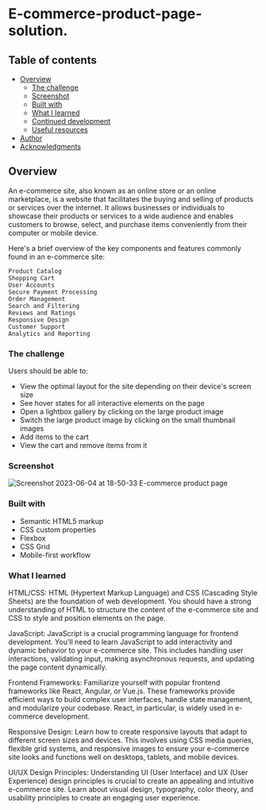 # E-commerce-product-page-solution.

## Table of contents

- [Overview](#overview)
  - [The challenge](#the-challenge)
  - [Screenshot](#screenshot)
  - [Built with](#built-with)
  - [What I learned](#what-i-learned)
  - [Continued development](#continued-development)
  - [Useful resources](#useful-resources)
- [Author](#author)
- [Acknowledgments](#acknowledgments)


## Overview
An e-commerce site, also known as an online store or an online marketplace, is a website that facilitates the buying and selling of products or services over the internet. It allows businesses or individuals to showcase their products or services to a wide audience and enables customers to browse, select, and purchase items conveniently from their computer or mobile device.

Here's a brief overview of the key components and features commonly found in an e-commerce site:

    Product Catalog
    Shopping Cart
    User Accounts
    Secure Payment Processing
    Order Management
    Search and Filtering
    Reviews and Ratings
    Responsive Design
    Customer Support
    Analytics and Reporting 
    
### The challenge

Users should be able to:

- View the optimal layout for the site depending on their device's screen size
- See hover states for all interactive elements on the page
- Open a lightbox gallery by clicking on the large product image
- Switch the large product image by clicking on the small thumbnail images
- Add items to the cart
- View the cart and remove items from it

### Screenshot

![Screenshot 2023-06-04 at 18-50-33 E-commerce product page](https://github.com/adenitan007/-E-commerce-product-page-solution/assets/82835363/00ebedf4-9030-4a9f-b85a-afa255e6cfc9)

### Built with

- Semantic HTML5 markup
- CSS custom properties
- Flexbox
- CSS Grid
- Mobile-first workflow



### What I learned

HTML/CSS: HTML (Hypertext Markup Language) and CSS (Cascading Style Sheets) are the foundation of web development. You should have a strong understanding of HTML to structure the content of the e-commerce site and CSS to style and position elements on the page.

JavaScript: JavaScript is a crucial programming language for frontend development. You'll need to learn JavaScript to add interactivity and dynamic behavior to your e-commerce site. This includes handling user interactions, validating input, making asynchronous requests, and updating the page content dynamically.

Frontend Frameworks: Familiarize yourself with popular frontend frameworks like React, Angular, or Vue.js. These frameworks provide efficient ways to build complex user interfaces, handle state management, and modularize your codebase. React, in particular, is widely used in e-commerce development.

Responsive Design: Learn how to create responsive layouts that adapt to different screen sizes and devices. This involves using CSS media queries, flexible grid systems, and responsive images to ensure your e-commerce site looks and functions well on desktops, tablets, and mobile devices.

UI/UX Design Principles: Understanding UI (User Interface) and UX (User Experience) design principles is crucial to create an appealing and intuitive e-commerce site. Learn about visual design, typography, color theory, and usability principles to create an engaging user experience.
